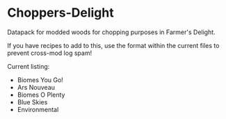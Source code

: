 # Choppers-Delight
Datapack for modded woods for chopping purposes in Farmer's Delight.

If you have recipes to add to this, use the format within the current files to prevent cross-mod log spam!

Current listing:
* Biomes You Go!
* Ars Nouveau
* Biomes O Plenty
* Blue Skies
* Environmental
